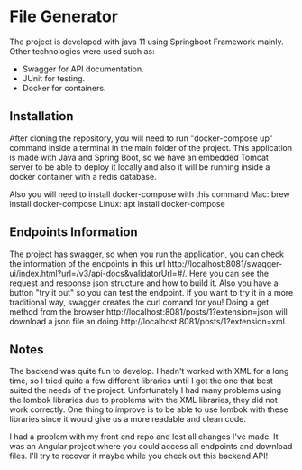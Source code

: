 # File Generator

The project is developed with java 11 using Springboot Framework mainly. Other technologies were used such as:

  - Swagger for API documentation.
  - JUnit for testing.
  - Docker for containers.

## Installation 

After cloning the repository, you will need to run "docker-compose up" command inside a terminal in the main folder of the project. This application is made with Java and Spring Boot, so we have an embedded Tomcat server to be able to deploy it locally and also it will be running inside a docker container with a redis database.

Also you will need to install docker-compose with this command 
Mac: brew install docker-compose
Linux: apt install docker-compose

## Endpoints Information

The project has swagger, so when you run the application, you can check the information of the endpoints in this url http://localhost:8081/swagger-ui/index.html?url=/v3/api-docs&validatorUrl=#/. Here you can see the request and response json structure and how to build it. Also you have a button "try it out" so you can test the endpoint. If you want to try it in a more traditional way, swagger creates the curl comand for you!
Doing a get method from the browser http://localhost:8081/posts/1?extension=json will download a json file an doing http://localhost:8081/posts/1?extension=xml.

## Notes

The backend was quite fun to develop. I hadn't worked with XML for a long time, so I tried quite a few different libraries until I got the one that best suited the needs of the project. Unfortunately I had many problems using the lombok libraries due to problems with the XML libraries, they did not work correctly. One thing to improve is to be able to use lombok with these libraries since it would give us a more readable and clean code.

I had a problem with my front end repo and lost all changes I've made. It was an Angular project where you could access all endpoints and download files. I'll try to recover it maybe while you check out this backend API!


